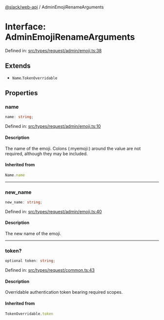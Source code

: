 [@slack/web-api](../index.md) / AdminEmojiRenameArguments

# Interface: AdminEmojiRenameArguments

Defined in: [src/types/request/admin/emoji.ts:38](https://github.com/slackapi/node-slack-sdk/blob/main/packages/web-api/src/types/request/admin/emoji.ts#L38)

## Extends

- `Name`.`TokenOverridable`

## Properties

### name

```ts
name: string;
```

Defined in: [src/types/request/admin/emoji.ts:10](https://github.com/slackapi/node-slack-sdk/blob/main/packages/web-api/src/types/request/admin/emoji.ts#L10)

#### Description

The name of the emoji. Colons (:myemoji:) around the value are not required,
although they may be included.

#### Inherited from

```ts
Name.name
```

***

### new\_name

```ts
new_name: string;
```

Defined in: [src/types/request/admin/emoji.ts:40](https://github.com/slackapi/node-slack-sdk/blob/main/packages/web-api/src/types/request/admin/emoji.ts#L40)

#### Description

The new name of the emoji.

***

### token?

```ts
optional token: string;
```

Defined in: [src/types/request/common.ts:43](https://github.com/slackapi/node-slack-sdk/blob/main/packages/web-api/src/types/request/common.ts#L43)

#### Description

Overridable authentication token bearing required scopes.

#### Inherited from

```ts
TokenOverridable.token
```

